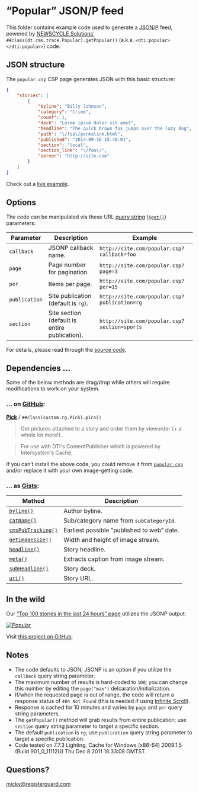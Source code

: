 # “Popular” JSON/P feed

This folder contains example code used to generate a [JSON/P](http://json-jsonp-tutorial.craic.com/index.html) feed, powered by [NEWSCYCLE Solutions’](http://www.newscyclesolutions.com/) `##class(dt.cms.trace.Popular).getPopular()` (a.k.a. `<dti:popular></dti:popular>`) code.

## JSON structure

The `popular.csp` CSP page generates JSON with this basic structure:

```json
{
	"stories": [
		{
			"byline": "Billy Johnson",
			"category": "Crime",
			"count": 1,
			"deck": "Lorem ipsum dolor sit amet",
			"headline": "The quick brown fox jumps over the lazy dog",
			"path": "\/foo\/permalink.html",
			"published": "2014-09-16 15:48:01",
			"section": "local",
			"section_link": "\/foo\/",
			"server": "http://site.com"
		}
	]
}
```

Check out a [live example](http://registerguard.com/csp/cms/sites/rg/feeds/popular.csp).

## Options

The code can be manipulated via these URL [query string](http://en.wikipedia.org/wiki/Query_string) ([`$get()`](http://docs.intersystems.com/cache20091/csp/docbook/DocBook.UI.Page.cls?KEY=RCOS_fget)) parameters:

Parameter | Description | Example
--- | --- | ---
`callback` | JSONP callback name. | `http://site.com/popular.csp?callback=foo`
`page` | Page number for pagination. | `http://site.com/popular.csp?page=3`
`per` | Items per page. | `http://site.com/popular.csp?per=15`
`publication` | Site publication (default is `rg`). | `http://site.com/popular.csp?publication=rg`
`section` | Site section (default is entire publication). | `http://site.com/popular.csp?section=sports`

For details, please read through the [source code](./popular.csp).

## Dependencies …

Some of the below methods are drag/drop while others will require modifications to work on your system.

### … on [GitHub](https://github.com/):

**[Pick](https://github.com/registerguard/pick)** / `##class(custom.rg.Pick).pics()`

> Get pictures attached to a story and order them by vieworder (+ a whole lot more!).

> For use with DTI's ContentPublisher which is powered by Intersystem's Caché.

If you can’t install the above code, you could remove it from [`popular.csp`](./popular.csp) and/or replace it with your own image-getting code.

### … as [Gists](https://gist.github.com/):

Method | Description
--- | ---
[`byline()`](https://gist.github.com/mhulse/c493894e109a210f6ef4) | Author byline.
[`catName()`](https://gist.github.com/mhulse/633f47c79ce671aae1b5) | Sub/category name from `subCategoryId`.
[`cmsPubTracking()`](https://gist.github.com/mhulse/33bb98b29f08bc1e2a10) | Earliest possible “published to web” date.
[`getimagesize()`](https://gist.github.com/mhulse/382b0f46c3ad5f8a8357) | Width and height of image stream.
[`headline()`](https://gist.github.com/mhulse/59ede19115960ee5a716) | Story headline.
[`meta()`](https://gist.github.com/mhulse/1aab2d8ee7e7559288a1) | Extracts caption from image stream.
[`subHeadline()`](https://gist.github.com/mhulse/9a2fe838f9f1fc3ae7c1) | Story deck.
[`uri()`](https://gist.github.com/mhulse/43f68c1773d6a0a04dce) |  Story URL.

## In the wild

Our [“Top 100 stories in the last 24 hours” page](http://pages.registerguard.com/popular/) utilizes the JSONP output:

[![Popular](https://raw.githubusercontent.com/rgpages/popular/gh-pages/popular.gif)](http://pages.registerguard.com/popular/)

Visit [this project on GitHub](https://github.com/rgpages/popular/).

## Notes

* The code defaults to JSON; JSONP is an option if you utilize the `callback` query string parameter.
* The maximum number of results is hard-coded to `100`; you can change this number by editing the `page("max")` delcaration/initialization.
* If/when the requested page is out of range, the code will return a response status of `404 Not Found` (this is needed if using [Infinite Scroll](https://github.com/paulirish/infinite-scroll)).
* Response is cached for 10 minutes and varies by `page` and `per` query string parameters.
* The `getPopular()` method will grab results from entire publication; use `section` query string parameter to target a specific section.
* The default `publication` is `rg`; use `publication` query string parameter to target a specific publication.
* Code tested on 7.7.3 Lighting, Cache for Windows (x86-64) 2009.1.5 (Build 901_0_11112U) Thu Dec 8 2011 18:33:08 GMTST.

## Questions?

<micky@registerguard.com>

